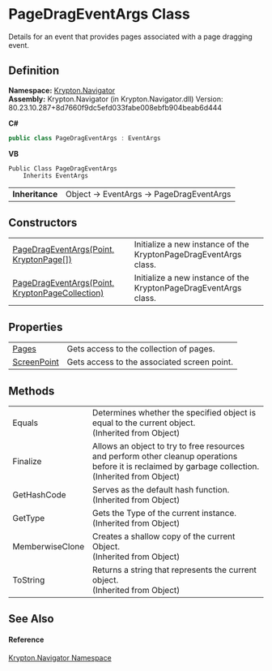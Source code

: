 # PageDragEventArgs Class


Details for an event that provides pages associated with a page dragging event.



## Definition
**Namespace:** <a href="a21ac074-d119-3dc6-bd1c-d3a12c0128bc.md">Krypton.Navigator</a>  
**Assembly:** Krypton.Navigator (in Krypton.Navigator.dll) Version: 80.23.10.287+8d7660f9dc5efd033fabe008ebfb904beab6d444

**C#**
``` C#
public class PageDragEventArgs : EventArgs
```
**VB**
``` VB
Public Class PageDragEventArgs
	Inherits EventArgs
```

<table><tr><td><strong>Inheritance</strong></td><td>Object  →  EventArgs  →  PageDragEventArgs</td></tr>
</table>



## Constructors
<table>
<tr>
<td><a href="3d3a0096-a640-1613-c130-6a959b5ec35e.md">PageDragEventArgs(Point, KryptonPage[])</a></td>
<td>Initialize a new instance of the KryptonPageDragEventArgs class.</td></tr>
<tr>
<td><a href="77856f66-b416-11de-2e19-4b4701bd9c0a.md">PageDragEventArgs(Point, KryptonPageCollection)</a></td>
<td>Initialize a new instance of the KryptonPageDragEventArgs class.</td></tr>
</table>

## Properties
<table>
<tr>
<td><a href="8c37b0cb-0040-7f16-a9a6-72b2205c036e.md">Pages</a></td>
<td>Gets access to the collection of pages.</td></tr>
<tr>
<td><a href="56c5833b-990d-bdb4-bff7-fe2ac1ab560d.md">ScreenPoint</a></td>
<td>Gets access to the associated screen point.</td></tr>
</table>

## Methods
<table>
<tr>
<td>Equals</td>
<td>Determines whether the specified object is equal to the current object.<br />(Inherited from Object)</td></tr>
<tr>
<td>Finalize</td>
<td>Allows an object to try to free resources and perform other cleanup operations before it is reclaimed by garbage collection.<br />(Inherited from Object)</td></tr>
<tr>
<td>GetHashCode</td>
<td>Serves as the default hash function.<br />(Inherited from Object)</td></tr>
<tr>
<td>GetType</td>
<td>Gets the Type of the current instance.<br />(Inherited from Object)</td></tr>
<tr>
<td>MemberwiseClone</td>
<td>Creates a shallow copy of the current Object.<br />(Inherited from Object)</td></tr>
<tr>
<td>ToString</td>
<td>Returns a string that represents the current object.<br />(Inherited from Object)</td></tr>
</table>

## See Also


#### Reference
<a href="a21ac074-d119-3dc6-bd1c-d3a12c0128bc.md">Krypton.Navigator Namespace</a>  
